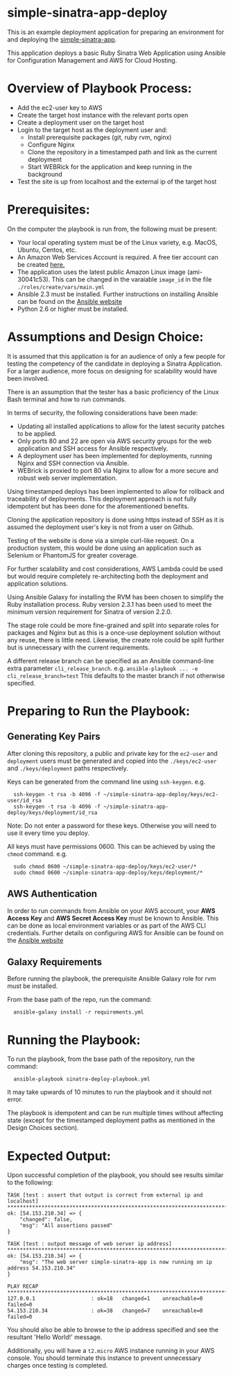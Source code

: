 # simple-sinatra-app-deploy

This is an example deployment application for preparing an environment for and deploying the [simple-sinatra-app](https://github.com/rea-cruitment/simple-sinatra-app).

This application deploys a basic Ruby Sinatra Web Application using Ansible for Configuration Management and AWS for Cloud Hosting.

# Overview of Playbook Process:

 - Add the ec2-user key to AWS
 - Create the target host instance with the relevant ports open
 - Create a deployment user on the target host
 - Login to the target host as the deployment user and:
   - Install prerequisite packages (git, ruby rvm, nginx)
   - Configure Nginx
   - Clone the repository in a timestamped path and link as the current deployment
   - Start WEBRick for the application and keep running in the background
 - Test the site is up from localhost and the external ip of the target host

# Prerequisites:

On the computer the playbook is run from, the following must be present:

  - Your local operating system must be of the Linux variety, e.g. MacOS, Ubuntu, Centos, etc.
  - An Amazon Web Services Account is required. A free tier account can be created [here.](https://aws.amazon.com/free/)
  - The application uses the latest public Amazon Linux image (ami-30041c53). This can be changed in the varaiable `image_id` in the file `./roles/create/vars/main.yml`
  - Ansible 2.3 must be installed. Further instructions on installing Ansible can be found on the [Ansible website](http://docs.ansible.com/ansible/latest/intro_installation.html)
  - Python 2.6 or higher must be installed.

# Assumptions and Design Choice:

It is assumed that this application is for an audience of only a few people for testing the competency of the candidate in deploying a Sinatra Application.
For a larger audience, more focus on designing for scalability would have been involved.

There is an assumption that the tester has a basic proficiency of the Linux Bash terminal and how to run commands.

In terms of security, the following considerations have been made:
  - Updating all installed applications to allow for the latest security patches to be applied.
  - Only ports 80 and 22 are open via AWS security groups for the web application and SSH access for Ansible respectively.
  - A deployment user has been implemented for deployments, running Nginx and SSH connection via Ansible.
  - WEBrick is proxied to port 80 via Nginx to allow for a more secure and robust web server implementation.

Using timestamped deploys has been implemented to allow for rollback and traceability of deployments.
This deployment approach is not fully idempotent but has been done for the aforementioned benefits.

Cloning the application repository is done using https instead of SSH as it is assumed the deployment user's key is not from a user on Github.

Testing of the website is done via a simple curl-like request. On a production system, this would be done using an application such as Selenium or PhantomJS for greater coverage.

For further scalability and cost considerations, AWS Lambda could be used but would require completely re-architecting both the deployment and application solutions.

Using Ansible Galaxy for installing the RVM has been chosen to simplify the Ruby installation process. Ruby version 2.3.1 has been used to meet the minimum version requirement for Sinatra of version 2.2.0.

The stage role could be more fine-grained and split into separate roles for packages and Nginx but as this is a once-use deployment solution without any reuse, there is little need. Likewise, the create role could be split further but is unnecessary with the current requirements.

A different release branch can be specified as an Ansible command-line extra parameter `cli_release_branch`. e.g. `ansible-playbook ... -e cli_release_branch=test` This defaults to the master branch if not otherwise specified.

# Preparing to Run the Playbook:

## Generating Key Pairs

After cloning this repository, a public and private key for the `ec2-user` and `deployment` users must be generated and copied into the `./keys/ec2-user`
and `./keys/deployment` paths respectively.

Keys can be generated from the command line using `ssh-keygen`. e.g.

```
  ssh-keygen -t rsa -b 4096 -f ~/simple-sinatra-app-deploy/keys/ec2-user/id_rsa
  ssh-keygen -t rsa -b 4096 -f ~/simple-sinatra-app-deploy/keys/deployment/id_rsa
```

Note: Do not enter a password for these keys. Otherwise you will need to use it every time you deploy.

All keys must have permissions 0600. This can be achieved by using the `chmod` command. e.g.

```
  sudo chmod 0600 ~/simple-sinatra-app-deploy/keys/ec2-user/*
  sudo chmod 0600 ~/simple-sinatra-app-deploy/keys/deployment/*
```

## AWS Authentication

In order to run commands from Ansible on your AWS account, your **AWS Access Key** and **AWS Secret Access Key** must be known to Ansible.
This can be done as local environment variables or as part of the AWS CLI credentials.
Further details on configuring AWS for Ansible can be found on the [Ansible website](http://docs.ansible.com/ansible/latest/guide_aws.html)

## Galaxy Requirements

Before running the playbook, the prerequisite Ansible Galaxy role for rvm must be installed.

From the base path of the repo, run the command:
```
  ansible-galaxy install -r requirements.yml
```

# Running the Playbook:

To run the playbook, from the base path of the repository, run the command:

```
  ansible-playbook sinatra-deploy-playbook.yml
```

It may take upwards of 10 minutes to run the playbook and it should not error.

The playbook is idempotent and can be run multiple times without affecting state (except for the timestamped deployment paths as mentioned in the Design Choices section).

# Expected Output:

Upon successful completion of the playbook, you should see results similar to the following:

```
TASK [test : assert that output is correct from external ip and localhost] *******************************************************************************************************************************************************************
ok: [54.153.210.34] => {
    "changed": false,
    "msg": "All assertions passed"
}

TASK [test : output message of web server ip address] ****************************************************************************************************************************************************************************************
ok: [54.153.210.34] => {
    "msg": "The web server simple-sinatra-app is now running on ip address 54.153.210.34"
}

PLAY RECAP ***********************************************************************************************************************************************************************************************************************************
127.0.0.1                  : ok=18   changed=1    unreachable=0    failed=0
54.153.210.34              : ok=38   changed=7    unreachable=0    failed=0
```

You should also be able to browse to the ip address specified and see the resultant 'Hello World!' message.

Additionally, you will have a `t2.micro` AWS instance running in your AWS console.
You should terminate this instance to prevent unnecessary charges once testing is completed.
